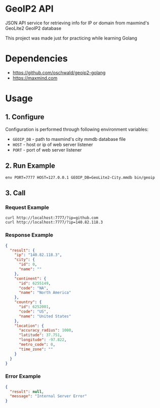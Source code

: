 # GeoIP2 API
JSON API service for retrieving info for IP or domain from maxmind's GeoLite2 GeoIP2 database

This project was made just for practicing while learning Golang

# Dependencies
* https://github.com/oschwald/geoip2-golang
* https://maxmind.com

# Usage
## 1. Configure
Configuration is performed through following environment variables:
* `GEOIP_DB` - path to maxmind's city mmdb database file
* `HOST` - host or ip of web server listener
* `PORT` - port of web server listener

## 2. Run Example
```
env PORT=7777 HOST=127.0.0.1 GEOIP_DB=GeoLite2-City.mmdb bin/geoip
``` 

## 3. Call
### Request Example
```
curl http://localhost:7777/?ip=github.com
curl http://localhost:7777/?ip=140.82.118.3
```
### Response Example
```json
{
  "result": {
    "ip": "140.82.118.3",
    "city": {
      "id": 0,
      "name": ""
    },
    "continent": {
      "id": 6255149,
      "code": "NA",
      "name": "North America"
    },
    "country": {
      "id": 6252001,
      "code": "US",
      "name": "United States"
    },
    "location": {
      "accuracy_radius": 1000,
      "latitude": 37.751,
      "longitude": -97.822,
      "metro_code": 0,
      "time_zone": ""
    }
  }
}
```

### Error Example

```json
{
  "result": null,
  "message": "Internal Server Error"
}
```